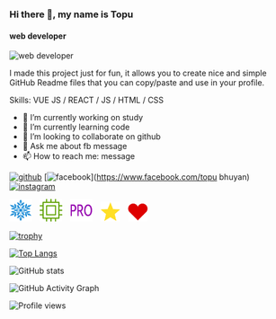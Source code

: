 ### Hi there 👋, my name is Topu
#### web developer 
![web developer ](https://scontent.fdac138-1.fna.fbcdn.net/v/t39.30808-6/289587191_1713103232358121_6233375563606083713_n.jpg?_nc_cat=108&ccb=1-7&_nc_sid=e3f864&_nc_eui2=AeFQscl7UzavZ_dfP54SWsgaAWCtVMGTw_ABYK1UwZPD8J8J45ankzd5qNW59q_S2IyUyjokvp3-Pjcit7vnNi8r&_nc_ohc=TArUGfL52lcAX872-OU&_nc_ht=scontent.fdac138-1.fna&oh=00_AfB6VJ03SOl-3Yb5i3i-S2Q0-3LImL7jumZXs67K1CiuQA&oe=636EC055)

I made this project just for fun, it allows you to create nice and simple GitHub Readme files that you can copy/paste and use in your profile.

Skills: VUE JS / REACT / JS / HTML / CSS

- 🔭 I’m currently working on study 
- 🌱 I’m currently learning code 
- 👯 I’m looking to collaborate on github 
- 💬 Ask me about fb message  
- 📫 How to reach me: message  


[<img src='https://cdn.jsdelivr.net/npm/simple-icons@3.0.1/icons/github.svg' alt='github' height='40'>](https://github.com/md-topu-bhuyan)  [<img src='https://cdn.jsdelivr.net/npm/simple-icons@3.0.1/icons/facebook.svg' alt='facebook' height='40'>](https://www.facebook.com/topu bhuyan)  [<img src='https://cdn.jsdelivr.net/npm/simple-icons@3.0.1/icons/instagram.svg' alt='instagram' height='40'>](https://www.instagram.com/mdtopu45/)  

<a href='https://archiveprogram.github.com/'><img src='https://raw.githubusercontent.com/acervenky/animated-github-badges/master/assets/acbadge.gif' width='40' height='40'></a> <a href='https://docs.github.com/en/developers'><img src='https://raw.githubusercontent.com/acervenky/animated-github-badges/master/assets/devbadge.gif' width='40' height='40'></a> <a href='https://github.com/pricing'><img src='https://raw.githubusercontent.com/acervenky/animated-github-badges/master/assets/pro.gif' width='40' height='40'></a> <a href='https://stars.github.com/'><img src='https://raw.githubusercontent.com/acervenky/animated-github-badges/master/assets/starbadge.gif' width='35' height='35'></a> <a href='https://docs.github.com/en/github/supporting-the-open-source-community-with-github-sponsors'><img src='https://raw.githubusercontent.com/acervenky/animated-github-badges/master/assets/sponsorbadge.gif' width='35' height='35'></a> 

[![trophy](https://github-profile-trophy.vercel.app/?username=md-topu-bhuyan)](https://github.com/ryo-ma/github-profile-trophy)

[![Top Langs](https://github-readme-stats.vercel.app/api/top-langs/?username=md-topu-bhuyan)](https://github.com/anuraghazra/github-readme-stats)

![GitHub stats](https://github-readme-stats.vercel.app/api?username=md-topu-bhuyan&show_icons=true&count_private=true)  

![GitHub Activity Graph](https://activity-graph.herokuapp.com/graph?username=md-topu-bhuyan)  

![Profile views](https://gpvc.arturio.dev/md-topu-bhuyan)  
